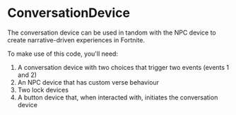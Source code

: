 # ConversationDevice

The conversation device can be used in tandom with the NPC device to create narrative-driven experiences in Fortnite. 

To make use of this code, you'll need:

1. A conversation device with two choices that trigger two events (events 1 and 2)
2. An NPC device that has custom verse behaviour
3. Two lock devices
4. A button device that, when interacted with, initiates the conversation device
